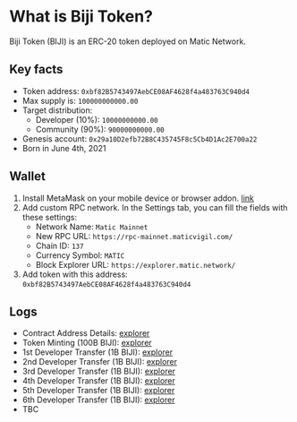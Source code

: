 # What is Biji Token?
Biji Token (BIJI) is an ERC-20 token deployed on Matic Network.

## Key facts
* Token address: `0xbf82B5743497AebCE08AF4628f4a483763C940d4`
* Max supply is: `100000000000.00`
* Target distribution:
  * Developer (10%): `10000000000.00`
  * Community (90%): `90000000000.00`
* Genesis account: `0x29a10D2efb72B8C435745F8c5Cb4D1Ac2E700a22`
* Born in June 4th, 2021

## Wallet
1. Install MetaMask on your mobile device or browser addon. [link](https://metamask.io/download.html)
2. Add custom RPC network. In the Settings tab, you can fill the fields with these settings:
    - Network Name: `Matic Mainnet`
    - New RPC URL: `https://rpc-mainnet.maticvigil.com/`
    - Chain ID: `137`
    - Currency Symbol: `MATIC`
    - Block Explorer URL: `https://explorer.matic.network/`
3. Add token with this address: `0xbf82B5743497AebCE08AF4628f4a483763C940d4`

## Logs
- Contract Address Details: [explorer](https://polygon-explorer-mainnet.chainstacklabs.com/address/0xbf82B5743497AebCE08AF4628f4a483763C940d4)
- Token Minting (100B BIJI): [explorer](https://polygon-explorer-mainnet.chainstacklabs.com/tx/0xb0e07578a9c00671e997b90ccbc99ff1f070284f4437bf212deb3f551934031f)
- 1st Developer Transfer (1B BIJI): [explorer](https://polygon-explorer-mainnet.chainstacklabs.com/tx/0x9a04c443a0b1115bae32cb32871bfb6cd48312ab943ea9675e8356969cd523b2)
- 2nd Developer Transfer (1B BIJI): [explorer](https://polygon-explorer-mainnet.chainstacklabs.com/tx/0x919a2ad73ffbf6464393ebfb6ee5074061c8e6d083c072d3a74b8bbbb798ad34)
- 3rd Developer Transfer (1B BIJI): [explorer](https://polygon-explorer-mainnet.chainstacklabs.com/tx/0xfc23e19e2e723b23d682fdf4809f51da7f76830f3730a86375414246611803ea)
- 4th Developer Transfer (1B BIJI): [explorer](https://polygon-explorer-mainnet.chainstacklabs.com/tx/0x83e7428b3d1b539b02493e58ffbac28b9d7f313a00e0ce2a6b2eca3525661a1e)
- 5th Developer Transfer (1B BIJI): [explorer](https://polygon-explorer-mainnet.chainstacklabs.com/tx/0xfab8e02aeaea32175b1951006fbde452ca95dd622a056cbf8b290656d85d4a64)
- 6th Developer Transfer (1B BIJI): [explorer](https://polygon-explorer-mainnet.chainstacklabs.com/tx/0x9b08e1592a889fa76c651ed9dc9d22f21bfac2ab8f644291e6a9d0e9c060a7ea)
- TBC
